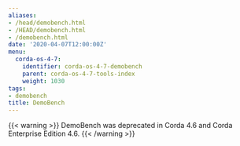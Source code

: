 ```yaml
---
aliases:
- /head/demobench.html
- /HEAD/demobench.html
- /demobench.html
date: '2020-04-07T12:00:00Z'
menu:
  corda-os-4-7:
    identifier: corda-os-4-7-demobench
    parent: corda-os-4-7-tools-index
    weight: 1030
tags:
- demobench
title: DemoBench
---
```


{{< warning >}}
DemoBench was deprecated in Corda 4.6 and Corda Enterprise Edition 4.6.
{{< /warning >}}
